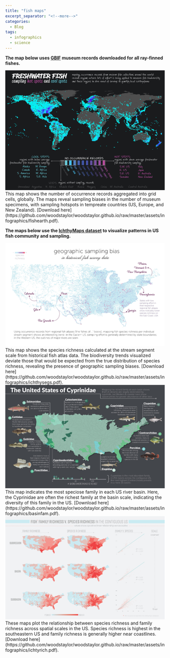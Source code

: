 ```yaml
---
title: "fish maps"
excerpt_separator: "<!--more-->"
categories:
  - Blog
tags:
  - infographics
  - science
---
```


**The map below uses [GBIF](https://www.sciencebase.gov/catalog/item/5446a5a1e4b0f888a81b816d) museum records downloaded for all ray-finned fishes.** 

<img src="/assets/infographics/fishearth.jpg" alt="fishearth"/>
This map shows the number of occurrence records aggregated into grid cells, globally. The maps reveal sampling biases in the number of museum specimens, with sampling hotspots in tempreate countries (US, Europe, and New Zealand). [Download here](https://github.com/woodstaylor/woodstaylor.github.io/raw/master/assets/infographics/fishearth.pdf).

**The maps below use the [IchthyMaps dataset](https://www.sciencebase.gov/catalog/item/5446a5a1e4b0f888a81b816d) to visualize patterns in US fish community and sampling.** 

<img src="/assets/infographics/ichthysegs.jpg" alt="ichthysegs"/>
This map shows the species richness calculated at the stream segment scale from historical fish atlas data. The biodiversity trends visualized deviate those that would be expected from the true distribution of species richness, revealing the presence of geographic sampling biases. [Download here](https://github.com/woodstaylor/woodstaylor.github.io/raw/master/assets/infographics/ichthysegs.pdf).

<img src="/assets/infographics/basinfam.jpg" alt="basinfam"/>
This map indicates the most speciose family in each US river basin. Here, the Cyprinidae are often the richest family at the basin scale, indicating the diversity of this family in the US. [Download here](https://github.com/woodstaylor/woodstaylor.github.io/raw/master/assets/infographics/basinfam.pdf).

<img src="/assets/infographics/ichtyrich.jpg" alt="ichtyrich"/>
These maps plot the relationship between species richness and family richness across spatial scales in the US. Species richness is highest in the southeastern US and family richness is generally higher near coastlines. [Download here](https://github.com/woodstaylor/woodstaylor.github.io/raw/master/assets/infographics/ichtyrich.pdf).
